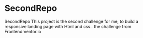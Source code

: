 # SecondRepo
SecondRepo 
This project is the second challenge for me, to build a responsive landing page  with Html and css .
the challenge from Frontendmentor.io

